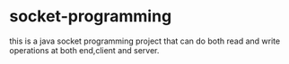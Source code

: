 # socket-programming
this is a java socket programming project that can do both read and write operations at both end,client and server.

